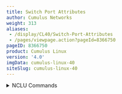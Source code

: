 ```yaml
---
title: Switch Port Attributes
author: Cumulus Networks
weight: 313
aliases:
 - /display/CL40/Switch-Port-Attributes
 - /pages/viewpage.action?pageId=8366750
pageID: 8366750
product: Cumulus Linux
version: '4.0'
imgData: cumulus-linux-40
siteSlug: cumulus-linux-40
---
```

<details>

Cumulus Linux exposes network interfaces for several types of physical
and logical devices:

  - `lo` is the network loopback device

  - `ethN` are switch management ports (for out of band management only)

  - `swpN` are switch front panel ports

  - (optional) `brN` are bridges (IEEE 802.1Q VLANs)

  - (optional) `bondN` are bonds (IEEE 802.3ad link aggregation trunks,
    or port channels)

Each physical network interface (port) has a number of configurable
settings:

  - [Auto-negotiation](http://en.wikipedia.org/wiki/Autonegotiation)

  - [Duplex
    Mode](http://en.wikipedia.org/wiki/Duplex_%28telecommunications%29)

  - Link speed

  - [MTU](https://en.wikipedia.org/wiki/Maximum_transmission_unit),
    (maximum transmission unit)

  - [FEC](https://en.wikipedia.org/wiki/Forward_error_correction)
    (forward error correction)

Most of these settings are configured automatically for you, depending
upon your switch ASIC; however, you must always set MTU manually.

For **Mellanox switches**, MTU is the only port attribute you can
directly configure. The Mellanox firmware configures FEC, link speed,
duplex mode and auto-negotiation automatically, following a predefined
list of parameter settings until the link comes up. However, you can
disable FEC if necessary, which forces the firmware to not try any FEC
options.

For **Broadcom-based switches,** Cumulus Networks recommends that you
enable auto-negotiation on each port. When enabled, Cumulus Linux
automatically configures the best link parameter settings based on the
module type (speed, duplex, auto-negotiation, and FEC, where supported).

This topic describes the auto-negotiation, link speed, duplex mode, MTU,
and FEC settings and provides a
[table](#src-8366750_SwitchPortAttributes-settings) showing the default
configuration for various port and cable types. Breakout port
configuration, logical switch port limitations, and troubleshooting is
also provided.

## <span id="src-8366750_SwitchPortAttributes-autoneg_enable" class="confluence-anchor-link"></span><span>Auto-negotiation</span>

By default on a Broadcom-based switch, auto-negotiation is disabled —
except on 10G and 1000BASE-T fixed copper switch ports, where it is
required for links to work. For RJ-45 SFP adapters, you need to manually
configure the desired link speed and auto-negotiation as described in
the [default settings table](#src-8366750_SwitchPortAttributes-sett)
below.

If you disable auto-negotiation later or never enable it, then you have
to configure any settings that deviate from the port default — such as
duplex mode, FEC, and link speed settings.

{{%notice warning%}}

Some module types support auto-negotiation while others do not. To
enable a simpler configuration, Cumulus Linux allows you to configure
auto-negotiation on all port types on Broadcom switches; the port
configuration software then configures the underlying hardware according
to its capabilities.

If you do decide to disable auto-negotiation, be aware of the following:

  - You must manually set any non-default link speed, duplex, pause, and
    FEC.

  - Disabling auto-negotiation on a 1G optical cable prevents detection
    of single fiber breaks.

  - You cannot disable auto-negotiation on 1GT or 10GT fixed copper
    switch ports.

For 1000BASE-T RJ-45 SFP adapters, auto-negotiation is automatically
done on the SFP PHY, so enabling auto-negotiation on the port settings
is not required. You must manually configure these ports using the
[settings below](#src-8366750_SwitchPortAttributes-settings).

{{%/notice%}}

Depending upon the connector used for a port, enabling auto-negotiation
also enables forward error correction (FEC), if the cable requires it
(see the [table below](#src-8366750_SwitchPortAttributes-settings)). The
correct FEC mode is set based on the speed of the cable when
auto-negotiation is enabled.

To configure auto-negotiation for a switch:

<summary>NCLU Commands </summary>

Run the `net add interface <interface> link autoneg` command. The
following example commands enable auto-negotiation for the swp1
interface:

    cumulus@switch:~$ net add interface swp1 link autoneg on
    cumulus@switch:~$ net pending
    cumulus@switch:~$ net commit

<summary>Linux Commands </summary>

1.  Edit the `/etc/network/interfaces` file. ** The following example
    disables auto-negotiation for the swp1 interface.
    
        cumulus@switch:~$ sudo nano /etc/network/interfaces
         
        auto swp1
        iface swp1
           link-autoneg off

2.  Run the `ifreload -a` command to load the updated configuration:
    
        cumulus@switch:~$ sudo ifreload -a

**Runtime Configuration (Advanced)**

You can use `ethtool` to configure auto-negotiation. The following
example command enables auto-negotiation for the swp1 interface:

    ethtool -s swp1 speed 10000 duplex full autoneg on|off

{{%notice warning%}}

A runtime configuration is non-persistent; the configuration you create
here does not persist after you reboot the switch.

{{%/notice%}}

{{%notice note%}}

Any time you enable auto-negotiation, Cumulus Linux restores the default
configuration settings specified in the [table
below](#src-8366750_SwitchPortAttributes-sett).

{{%/notice%}}

## <span>Port Speed and Duplex Mode</span>

Cumulus Linux supports both half- and
[full-duplex](http://en.wikipedia.org/wiki/Duplex_%28telecommunications%29)
configurations. Half-duplex is supported only with speeds of less than
1G.

Supported port speeds include 100M, 1G, 10G, 25G, 40G, 50G and 100G. In
Cumulus Linux, you set the speed on a Broadcom-based switch in Mbps,
where the setting for 1G is *1000*, 40G is *40000*, and 100G is
*100000*.

You can configure ports to one speed less than their maximum speed.

| Switch Port Type | Lowest Configurable Speed                                 |
| ---------------- | --------------------------------------------------------- |
| 1G               | 100 Mb                                                    |
| 10G              | 1 Gigabit (1000 Mb)                                       |
| 40G              | 10G\*                                                     |
| 100G             | 50G\* & 40G (with or without breakout port), 25G\*, 10G\* |

\*Requires the port to be converted into a breakout port. See [Configure
Breakout Ports](#src-8366750_SwitchPortAttributes-breakout), below.

{{%notice note%}}

**Platform Limitations**

  - On Lenovo NE2572O switches, swp1 through swp8 only support 25G
    speed.

  - For 10G and 1G SFPs inserted in a 25G port on a Broadcom platform,
    you must edit the `/etc/cumulus/ports.conf` file and configure the
    four ports in the same core to be 10G. See [Caveats and
    Errata](#src-8366750_SwitchPortAttributes-caveats).

{{%/notice%}}

To configure the port speed and duplex mode:

<summary>NCLU Commands </summary>

Run the `net add interface <interface> link speed` command. The
following commands configure the port speed for the swp1 interface. The
duplex mode setting defaults to *full*. You only need to specify `link
duplex` if you want to set half-duplex mode.

    cumulus@switch:~$ net add interface swp1 link speed 10000
    cumulus@switch:~$ net pending
    cumulus@switch:~$ net commit

The above commands create the following `/etc/network/interfaces` file
code snippet:

    auto swp1
    iface swp1
       link-speed 10000

The following commands configure the port speed and set half-duplex mode
for the swp31 interface.

    cumulus@switch:~$ net add interface swp31 link speed 100 
    cumulus@switch:~$ net add interface swp31 link duplex half
    cumulus@switch:~$ net pending
    cumulus@switch:~$ net commit

The above commands create the following `/etc/network/interfaces` file
code snippet:

    auto swp31
    iface swp31
       link-speed 100
       link-duplex half

<summary>Linux Commands </summary>

Edit the `/etc/network/interfaces` file to create a persistent
configuration for the port speeds:

1.  Add the appropriate lines for each switch port stanza. The following
    example shows that the port speed for the swp1 interface is set to
    10G and the duplex mode is set to *full*.
    
    {{%notice note%}}
    
    If you specify the port speed in the `/etc/network/interfaces` file,
    you must also specify the duplex mode setting; otherwise, the
    interface defaults to half duplex.
    
    {{%/notice%}}
    
        cumulus@switch:~$ sudo nano /etc/network/interfaces
         
        auto swp1
        iface swp1
           address 10.1.1.1/24
           link-speed 10000
           link-duplex full

2.  Run the `ifreload -a` command to load the updated configuration:
    
        cumulus@switch:~$ sudo ifreload -a

**Runtime Configuration (Advanced)**

You can use `ethtool` to configure the port speed and duplex mode for
your switch ports. You must specify both the port speed and the duplex
mode in the `ethtool` command; auto-negotiation is optional.

The following example command sets the port speed to 10G and duplex mode
to full on the swp1 interface:

    ethtool -s swp1 speed 10000 duplex full

{{%notice warning%}}

A runtime configuration is non-persistent, which means the configuration
you create here does not persist after you reboot the switch.

{{%/notice%}}

## <span id="src-8366750_SwitchPortAttributes-mtu" class="confluence-anchor-link"></span><span>MTU</span>

Interface MTU applies to traffic traversing the management port, front
panel/switch ports, bridge, VLAN subinterfaces, and bonds (both physical
and logical interfaces). MTU is the only interface setting that you must
set manually.

The default MTU setting in Cumulus Linux is 1500. To change the setting,
run the following commands:

<summary>NCLU Commands </summary>

Run the ` net add interface <interface> mtu  `command. The following
example command sets MTU to 9000 for the swp1 interface.

    cumulus@switch:~$ net add interface swp1 mtu 9000
    cumulus@switch:~$ net pending
    cumulus@switch:~$ net commit

These commands create the following code snippet:

    auto swp1
    iface swp1
       mtu 9000

<summary>Linux Commands </summary>

1.  Edit the `/etc/network/interfaces` file. The following example sets
    MTU to 9000 for the swp1 interface.
    
        cumulus@switch:~$ sudo nano /etc/network/interfaces
         
        auto swp1
        iface swp1
           mtu 9000

2.  Run the `ifreload -a` command to load the updated configuration:
    
        cumulus@switch:~$ sudo ifreload -a

**Runtime Configuration (Advanced)**

Run the `ip link set` command. The following example command sets the
swp1 interface to Jumbo Frame MTU=9000.

    cumulus@switch:~$ sudo ip link set dev swp1 mtu 9000

{{%notice warning%}}

A runtime configuration is non-persistent, which means the configuration
you create here does not persist after you reboot the switch.

{{%/notice%}}

{{%notice note%}}

Some switches might not support the same maximum MTU setting in hardware
for both the management interface (eth0) and the data plane ports.

{{%/notice%}}

### <span>Set a Policy for Global System MTU</span>

For a global policy to set MTU, create a policy document (called
`mtu.json`). For example:

    cumulus@switch:~$ sudo cat /etc/network/ifupdown2/policy.d/mtu.json
    {
     "address": {"defaults": { "mtu": "9216" }
                }
    }

{{%notice note%}}

If your platform does not support a high MTU on eth0, you can set a
lower MTU with the following command:

    cumulus@switch:~$ net add interface eth0 mtu 1500
    cumulus@switch:~$ net commit

{{%/notice%}}

{{%notice warning%}}

The policies and attributes in any file in
`/etc/network/ifupdown2/policy.d/` override the default policies and
attributes in `/var/lib/ifupdown2/policy.d/`.

{{%/notice%}}

### <span>MTU for a Bridge</span>

The MTU setting is the lowest MTU of any interface that is a member of
the bridge (every interface specified in `bridge-ports` in the bridge
configuration of the `/etc/network/interfaces` file). There is **no**
need to specify an MTU on the bridge. Consider this bridge
configuration:

    auto bridge
    iface bridge
        bridge-ports bond1 bond2 bond3 bond4 peer5
        bridge-vids 100-110
        bridge-vlan-aware yes

For *bridge* to have an MTU of 9000, set the MTU for each of the member
interfaces (bond1 to bond 4, and peer5), to 9000 at minimum.

{{%notice tip%}}

**Use MTU 9216 for a bridge**

Two common MTUs for jumbo frames are 9216 and 9000 bytes. The
corresponding MTUs for the VNIs would be 9166 and 8950.

{{%/notice%}}

When configuring MTU for a bond, configure the MTU value directly under
the bond interface; the configured value is inherited by member
links/slave interfaces. If you need a different MTU on the bond, set it
on the bond interface, as this ensures the slave interfaces pick it up.
There is no need to specify MTU on the slave interfaces.

VLAN interfaces inherit their MTU settings from their physical devices
or their lower interface; for example, swp1.100 inherits its MTU setting
from swp1. Therefore, specifying an MTU on swp1 ensures that swp1.100
inherits the MTU setting for swp1.

<span id="src-8366750_SwitchPortAttributes-mtu_vxlan"></span>If you are
working with
[VXLANs](/version/cumulus-linux-40/Network-Virtualization/), the MTU for
a virtual network interface (VNI) must be 50 bytes smaller than the MTU
of the physical interfaces on the switch, as those 50 bytes are required
for various headers and other data. Also, consider setting the MTU much
higher than the default 1500.

{{%notice note%}}

The MTU for an SVI interface, such as vlan100, is derived from the
bridge. When you use NCLU to change the MTU for an SVI and the MTU
setting is higher than it is for the other bridge member interfaces, the
MTU for all bridge member interfaces changes to the new setting. If you
need to use a mixed MTU configuration for SVIs, (if some SVIs have a
higher MTU and some lower), set the MTU for all member interfaces to the
maximum value, then set the MTU on the specific SVIs that need to run at
a lower MTU.

{{%/notice%}}

To show the MTU setting for an interface:

<summary>NCLU Commands </summary>

Run the ` net show interface <interface>  `command:

    cumulus@switch:~$ net show interface swp1
        Name    MAC                Speed      MTU  Mode
    --  ------  -----------------  -------  -----  ---------
    UP  swp1    44:38:39:00:00:04  1G        1500  Access/L2

<summary>Linux Commands </summary>

Run the ` ip link show <interface>  `command:

    cumulus@switch:~$ ip link show dev swp1
    3: swp1: <BROADCAST,MULTICAST,UP,LOWER_UP> mtu 1500 qdisc pfifo_fast state UP mode DEFAULT qlen 500
        link/ether 44:38:39:00:03:c1 brd ff:ff:ff:ff:ff:ff

### <span>Bring Down an Interface for a Bridge Member</span>

When you bring down an interface for a bridge member, the MTU for the
interface and the MTU for the bridge are both set to the default value
of 1500. To work around this, run `ifdown` on the interface, then run
the `sudo ip link set dev <interface> mtu` command.

For example:

    sudo ifdown swp3
    sudo ip link set dev swp3 mtu 9192

As an alternative, add a `post-down` command in the
`/etc/network/interfaces` file to reset the MTU of the interface. For
example:

    auto swp3
    iface swp3
        bridge-vids 106 109 119 141 150-151
        mtu 9192
        post-down /sbin/ip link set dev swp3 mtu 9192

## <span>FEC</span>

[Forward Error Correction
(FEC)](https://en.wikipedia.org/wiki/Forward_error_correction) is an
encoding and decoding layer that enables the switch to detect and
correct bit errors introduced over the cable between two interfaces.
Because 25G transmission speeds can introduce a higher than acceptable
bit error rate (BER) on a link, FEC is required or recommended for 25G,
4x25G, and 100G link speeds.

In order for the link to come up, the two interfaces on each end must
use the same FEC setting.

{{%notice note%}}

There is a very small latency overhead required for FEC. For most
applications, this small amount of latency is preferable to error packet
retransmission latency.

{{%/notice%}}

There are two FEC types:

  - Reed Solomon (**RS**), IEEE 802.3 Clause 108 (CL108) on individual
    25G channels and Clause 91 on 100G (4channels). This is the highest
    FEC algorithm, providing the best bit-error correction.

  - Base-R (**BaseR**), Fire Code (FC), IEEE 802.3 Clause 74 (CL74).
    Base-R provides less protection from bit errors than RS FEC but adds
    less latency.

Cumulus Linux includes additional FEC options:

  - *Auto* FEC instructs the hardware to select the best FEC. For copper
    DAC, FEC can be negotiated with the remote end. However, optical
    modules do not have auto-negotiation capability; if the device
    chooses a preferred mode, it might not match the remote end. This is
    the current default on a Mellanox switch.

  - *No* FEC (no error correction is done). This is the current default
    on a Broadcom switch.

{{%notice note%}}

**Important**

  - The Trident II switch does not support FEC.

  - The Tomahawk switch does not support RS FEC or auto-negotiation of
    FEC on 25G lanes that are broken out (Tomahawk pre-dates 802.3by).
    If you are using a 4x25G breakout DAC or AOC on a Tomahawk switch,
    you can configure either Base-R FEC or no FEC, and choose cables
    appropriate for that limitation (CA-25G-S, CA-25G-N or fiber).  
    Tomahawk+, Tomahawk2, Trident3 and Maverick switches do not have
    this limitation.

{{%/notice%}}

For **25G DAC, 4x25G Breakouts DAC and 100G DAC cables**, the IEEE
802.3by specification creates 3 classes:

  - CA-25G-L (long cables - achievable cable length of at least 5m) dB
    loss less or equal to 22.48. Requires RS FEC and expects BER of 10-5
    or better with RS FEC enabled.

  - CA-25G-S (short cables - achievable cable length of at least 3m) dB
    loss less or equal to 16.48. Requires Base-R FEC and expects BER of
    10-8 or better with Base-R FEC enabled.

  - CA-25G-N (no FEC - achievable cable length of at least 3m) dB loss
    less or equal to 12.98. Does not require FEC. Expects BER 10-12 or
    better with no FEC.

The IEEE classification is based on various dB loss measurements and
minimum achievable cable length. You can build longer and shorter cables
if they comply to the dB loss and BER requirements.

If a cable is manufactured to CA-25G-S classification and FEC is not
enabled, the BER might be unacceptable in a production network. It is
important to set the FEC according to the cable class (or better) to
have acceptable bit error rates. See [Determining Cable
Class](#src-8366750_SwitchPortAttributes-cable_class) below.

You can check bit errors using `cl-netstat` (`RX_ERR` column) or
`ethtool -S` (`HwIfInErrors` counter) after a large amount of traffic
has passed through the link. A non-zero value indicates bit errors.
Expect error packets to be zero or extremely low compared to good
packets. If a cable has an unacceptable rate of errors with FEC enabled,
replace the cable.

For **25G, 4x25G Breakout, and 100G Fiber modules and AOCs**, there is
no classification of 25G cable types for dB loss, BER or length. FEC is
recommended but might not be required if the BER is low enough.

### <span id="src-8366750_SwitchPortAttributes-cable_class" class="confluence-anchor-link"></span><span>Determine Cable Class of 100G and 25G DACs</span>

You can determine the cable class for 100G and 25G DACs from the
Extended Specification Compliance Code field (SFP28: 0Ah, byte 35,
QSFP28: Page 0, byte 192) in the cable EEPROM programming.

For 100G DACs, most manufacturers use the 0x0Bh *100GBASE-CR4 or
25GBASE-CR CA-L* value (the 100G DAC specification predates the IEEE
802.3by 25G DAC specification). RS FEC is the expected setting for 100G
DAC but might not be required with shorter or better cables.

{{%notice note%}}

A manufacturer's EEPROM setting might not match the dB loss on a cable
or the actual bit error rates that a particular cable introduces. Use
the designation as a guide, but set FEC according to the bit error rate
tolerance in the design criteria for the network. For most applications,
the highest mutual FEC ability of both end devices is the best choice.

{{%/notice%}}

You can determine for which grade the manufacturer has designated the
cable as follows.

For the **SFP28 DAC**, run the following command:

    cumulus@switch:~$ sudo ethtool -m swp35 hex on | grep 0020 | awk '{ print $6}'
    0c

The values at location 0x0024 are:

  - 0x0b : CA-L (long cable - RS FEC required)

  - 0x0c : CA-S (short cable - BaseR or better FEC required)

  - 0x0d : CA-N (no FEC required)

For the **QSFP28 DAC**, run the following command:

    cumulus@switch:~$ sudo ethtool -m swp51s0 hex on | grep 00c0 | awk '{print $2}'
    0b

The values at 0x00c0 are:

  - 0x0b : CA-L (long cable - RS FEC required) or 100G CR4

  - 0x0c : CA-S (short cable - BaseR or better FEC required)

  - 0x0d : CA-N (no FEC required)

In each example below, the *Compliance* field is derived using the
method described above and is not visible in the `ethool -m` output.

{{%notice info%}}

**Cable Class Example 1**: 3meter cable that does not require FEC
(CA-N)  
Cost: More expensive  
Cable size: 26AWG (Note that AWG does not necessarily correspond to
overall dB loss or BER performance)  
Compliance Code: 25GBASE-CR CA-N

{{%/notice%}}

{{%notice info%}}

****Cable Class** Example 2**: 3meter cable that requires Base-R FEC
(CA-S)  
Cost: Less expensive  
Cable size: 26AWG  
Compliance Code: 25GBASE-CR CA-S

{{%/notice%}}

When in doubt, consult the manufacturer directly to determine the cable
classification.

### <span>How Does Cumulus Linux use FEC?</span>

This depends upon the make of the switch you are using.

A Mellanox switch enables FEC automatically when it powers up; that is,
the setting is `fec auto`. The port firmware tests and determines the
correct FEC mode to bring the link up with the neighbor. It is possible
to get a link up to a Mellanox switch without enabling FEC on the remote
device as the switch eventually finds a working combination to the
neighbor without FEC.

On a Broadcom switch, Cumulus Linux does not enable FEC by default; that
is, the setting is `fec off`. Cumulus Networks recommends you configure
FEC explicitly to match the configured FEC on the link neighbor. On 100G
DACs, you can configure `link-autoneg` so that the port attempts to
negotiate FEC settings with the remote peer.

The following sections describe how to show the current FEC mode, and to
enable and disable FEC.

### <span>Show the Current FEC Mode</span>

Cumulus Linux returns different output for the `ethtool --show-fec`
command, depending upon whether you are using a Broadcom or Mellanox
switch.

On a Broadcom switch, the `--show-fec` output tells you exactly what you
configured, even if the link is down due to a FEC mismatch with the
neighbor.

On a Mellanox switch, the `--show-fec` output tells you the current
active state of FEC **only if the link is up**; that is, if the FEC
modes matches that of the neighbor. If the link is not up, the value
displays *None*, which is not valid.

To show the FEC mode currently enabled on a given switch port, run the
`ethtool --show-fec <interface>` command.

    cumulus@switch:~$ sudo ethtool --show-fec swp23
    FEC parameters for swp23:
    Configured FEC encodings: Auto
    Active FEC encoding: Off

### <span id="src-8366750_SwitchPortAttributes-FEC-config" class="confluence-anchor-link"></span><span>Enable or Disable FEC</span>

To enable **Reed Solomon (RS) FEC** on a link:

<summary>NCLU Commands </summary>

Run the `net add interface <interface> link fec rs` command. For
example:

    cumulus@switch:~$ sudo net add interface swp23 link fec rs
    cumulus@switch:~$ sudo net pending
    cumulus@switch:~$ sudo net commit

<summary>Linux Commands </summary>

1.  Edit the `/etc/network/interfaces` file. The following example
    enables RS FEC for the swp1 interface (`link-fec rs`):
    
        cumulus@switch:~$ sudo nano /etc/network/interfaces
         
        auto swp1
        iface swp1
           link-autoneg off
           link-speed 100000
           link-fec rs

2.  Run the `ifreload -a` command to load the updated configuration:
    
        cumulus@switch:~$ sudo ifreload -a

**Runtime Configuration (Advanced)**

Run the `ethtool --set-fec <interface> encoding RS` command. For
example:

    cumulus@switch:~$ sudo ethtool --set-fec swp1 encoding RS

{{%notice warning%}}

A runtime configuration is non-persistent, which means the configuration
you create here does not persist after you reboot the switch.

{{%/notice%}}

To enable **Base-R/FireCode FEC** on a link:

<summary>NCLU Commands </summary>

Run the `net add interface <interface> link fec baser` command. For
example:

    cumulus@switch:~$ sudo net add interface swp23 link fec baser
    cumulus@switch:~$ sudo net pending
    cumulus@switch:~$ sudo net commit

<summary>Linux Commands </summary>

1.  Edit the `/etc/network/interfaces` file. The following example
    enables Base-R FEC for the swp1 interface (`link-fec baser`):
    
        cumulus@switch:~$ sudo nano /etc/network/interfaces
         
        auto swp1
        iface swp1
           link-autoneg off
           link-speed 100000
           link-fec baser

2.  Run the `ifreload -a` command to load the updated configuration:
    
        cumulus@switch:~$ sudo ifreload -a

**Runtime Configuration (Advanced)**

Run the `ethtool --set-fec <interface> encoding BaseR` command. For
example:

    cumulus@switch:~$ sudo ethtool --set-fec swp1 encoding BaseR

{{%notice warning%}}

A runtime configuration is non-persistent, which means the configuration
you create here does not persist after you reboot the switch.

{{%/notice%}}

<span style="color: #36424a;"> To enable </span>
<span style="color: #36424a;"> FEC with Auto-negotiation </span>
<span style="color: #36424a;"> : </span>

{{%notice note%}}

FEC with auto-negotiation is supported on DACs only.

{{%/notice%}}

<summary>NCLU Commands </summary>

Run the `net add interface <interface> link autoneg` `on` command. The
following example command enables FEC with auto-negotiation on the swp12
interface:

    cumulus@switch:~$ sudo net add interface swp12 link autoneg on
    cumulus@switch:~$ sudo net pending
    cumulus@switch:~$ sudo net commit

<summary>Linux Commands </summary>

1.  Edit the `/etc/network/interfaces` file and set auto-negotiation to
    *on.* For example:
    
        cumulus@switch:~$ sudo nano /etc/network/interfaces
         
        auto swp1
        iface swp1
           link-autoneg on

2.  Run the `ifreload -a` command to load the updated configuration:
    
        cumulus@switch:~$ sudo ifreload -a

**Runtime Configuration (Advanced)**

You can use `ethtool` to enable FEC with auto-negotiation. For example:

    ethtool -s swp1 speed 10000 duplex full autoneg on

{{%notice warning%}}

A runtime configuration is non-persistent, which means the configuration
you create here does not persist after you reboot the switch.

{{%/notice%}}

To show the FEC and auto-negotiation settings for an interface, run the
following command:

    cumulus@switch:~$ sudo ethtool swp12 | egrep 'FEC|auto'
    Supports auto-negotiation: Yes
    Supported FEC modes: RS
    Advertised auto-negotiation: Yes
    Advertised FEC modes: RS
    Link partner advertised auto-negotiation: Yes
    Link partner advertised FEC modes: Not reported

To disable FEC on a link:

<summary>NCLU Commands </summary>

Run the `net add interface <interface> link fec off` command. For
example:

    cumulus@switch:~$ sudo net add interface swp23 link fec off
    cumulus@switch:~$ sudo net pending
    cumulus@switch:~$ sudo net commit

<summary>Linux Commands </summary>

1.  Edit the `/etc/network/interfaces` file. The following example
    disables Base-R FEC for the swp1 interface (`link-fec baser`):
    
        cumulus@switch:~$ sudo nano /etc/network/interfaces
         
        auto swp23
        iface swp23
           link-fec off

2.  Run the `ifreload -a` command to load the updated configuration:
    
        cumulus@switch:~$ sudo ifreload -a

**Runtime Configuration (Advanced)**

Run the `ethtool --set-fec <interface> encoding off` command. For
example:

    cumulus@switch:~$ sudo ethtool --set-fec swp23 encoding off 

{{%notice warning%}}

A runtime configuration is non-persistent, which means the configuration
you create here does not persist after you reboot the switch.

{{%/notice%}}

## <span id="src-8366750_SwitchPortAttributes-settings" class="confluence-anchor-link"></span><span>Interface Configuration Recommendations for Broadcom Platforms</span>

The recommended configuration for each type of interface is described in
the following table. These are the link settings that are applied to the
port hardware when auto-negotiation is enabled on a Broadcom-based
switch. If further troubleshooting is required to bring a link up, use
the table below as a guide to set the link parameters.

Except as noted below, the settings for both sides of the link are
expected to be the same.

{{%notice note%}}

Mellanox switches automatically configure these settings following a
predefined list of parameter settings until the link comes up.

{{%/notice%}}

{{%notice note%}}

If the other side of the link is running a version of Cumulus Linux
earlier than 3.2, depending on the interface type, auto-negotiation
might not work on that switch. Cumulus Networks recommends you use the
recommended settings shown below.

{{%/notice%}}

<table>
<colgroup>
<col style="width: 20%" />
<col style="width: 20%" />
<col style="width: 20%" />
<col style="width: 20%" />
<col style="width: 20%" />
</colgroup>
<thead>
<tr class="header">
<th><p>Speed</p></th>
<th><p>Auto-negotiation</p></th>
<th><p>FEC Setting</p></th>
<th><p>Manual Configuration Examples</p></th>
<th><p>Notes</p></th>
</tr>
</thead>
<tbody>
<tr class="odd">
<td><p>100BASE-T<br />
(RJ-45 SFP adapter)</p></td>
<td><p>Off</p></td>
<td><p>N/A (does not apply at this speed)</p></td>
<td><pre><code>$ net add interface swp1 link speed 100
$ net add interface swp1 link autoneg off</code></pre>
<pre><code>auto swp1
iface swp1
  link-autoneg off
  link-speed 100</code></pre></td>
<td><ul>
<li><p>The module has two sets of electronics: the port side, which communicates with the switch ASIC and the RJ-45 adapter side.</p></li>
<li><p>Auto-negotiation is always used on the RJ-45 adapter side of the link by the PHY built into the module. This is independent of the switch setting. Set auto-negotiation to off.</p></li>
<li><p>Auto-negotiation must be enabled on the server side in this scenario.</p></li>
</ul></td>
</tr>
<tr class="even">
<td><p>100BASE-T on a 1G fixed copper port</p></td>
<td><p>On</p></td>
<td><p>N/A</p></td>
<td><pre><code>$ net add interface swp1 link speed 100
$ net add interface swp1 link autoneg on</code></pre>
<pre><code>auto swp1
iface swp1
  link-autoneg on
  link-speed 100</code></pre></td>
<td><ul>
<li><p>10M or 100M speeds are possible with auto-negotiation off on both sides. Testing on an Edgecore AS4610-54P showed the ASIC reporting auto-negotiation as on.</p></li>
<li><p><a href="/version/cumulus-linux-40/System-Configuration/Power-over-Ethernet---PoE">Power over Ethernet</a> might require auto-negotiation to be on.</p></li>
</ul></td>
</tr>
<tr class="odd">
<td><p>1000BASE-T<br />
(RJ-45 SFP adapter)</p></td>
<td><p>Off</p></td>
<td><p>N/A</p></td>
<td><pre><code>$ net add interface swp1 link speed 1000
$ net add interface swp1 link autoneg off</code></pre>
<pre><code>auto swp1
iface swp1
  link-autoneg off
  link-speed 1000</code></pre></td>
<td><ul>
<li><p>The module has two sets of electronics: the port side, which communicates with the switch ASIC and the RJ-45 side.</p></li>
<li><p>Auto-negotiation is always used on the RJ-45 side of the link by the PHY built into the module. This is independent of the switch setting. Set auto-negotiation to off.</p></li>
<li><p>Auto-negotiation must be enabled on the server side.</p></li>
</ul></td>
</tr>
<tr class="even">
<td><p>1000BASE-T on a 1G fixed copper port</p></td>
<td><p>On</p></td>
<td><p>N/A</p></td>
<td><pre><code>$ net add interface swp1 link speed 1000
$ net add interface swp1 link autoneg on</code></pre>
<pre><code>auto swp1
iface swp1
  link-autoneg on
  link-speed 1000</code></pre></td>
<td><p> </p></td>
</tr>
<tr class="odd">
<td><p>1000BASE-T on a 10G fixed copper port</p></td>
<td><p>On</p></td>
<td><p>N/A</p></td>
<td><pre><code>$ net add interface swp1 link speed 1000
$ net add interface swp1 link autoneg on</code></pre>
<pre><code>auto swp1
iface swp1
  link-autoneg on
  link-speed 1000</code></pre></td>
<td><p> </p></td>
</tr>
<tr class="even">
<td><p>1000BASE-SX<br />
1000BASE-LX<br />
(1G Fiber)</p></td>
<td><p>Recommended On</p></td>
<td><p>N/A</p></td>
<td><pre><code>$ net add interface swp1 link speed 1000
$ net add interface swp1 link autoneg on</code></pre>
<pre><code>auto swp1
iface swp1
  link-autoneg on
  link-speed 1000</code></pre></td>
<td><ul>
<li><p>Without auto-negotiation, the link stays up when there is a single fiber break.</p></li>
</ul>
<p>See the limitation discussed in <a href="#src-8366750_SwitchPortAttributes-10Gand1GSFPsInsertedina25GPort">10G and 1G SFPs Inserted in a 25G Port</a>, below.</p></td>
</tr>
<tr class="odd">
<td><p>10GBASE-T<br />
(RJ-45 SFP Module)</p></td>
<td><p>Off</p></td>
<td><p>N/A</p></td>
<td><pre><code>$ net add interface swp1 link speed 10000
$ net add interface swp1 link autoneg off</code></pre>
<pre><code>auto swp1
iface swp1
  link-autoneg off
  link-speed 10000</code></pre></td>
<td><ul>
<li><p>The module has two sets of electronics — the port side, which communicates to the switch ASIC and the RJ-45 side.</p></li>
<li><p>Auto-negotiation is always used on the RJ-45 side of the link by the PHY built into the module. This is independent of the switch setting. Set link-autoneg to off.</p></li>
<li><p>Auto-negotiation needs to be enabled on the server side.</p></li>
</ul></td>
</tr>
<tr class="even">
<td><p>10GBASE-T fixed copper port</p></td>
<td><p>On</p></td>
<td><p>N/A</p></td>
<td><pre><code>$ net add interface swp1 link speed 10000
$ net add interface swp1 link autoneg on</code></pre>
<pre><code>auto swp1
iface swp1
  link-autoneg on
  link-speed 10000</code></pre></td>
<td><p> </p></td>
</tr>
<tr class="odd">
<td><p>10GBASE-CR<br />
10GBASE-LR<br />
10GBASE-SR<br />
10G AOC</p></td>
<td><p>Off</p></td>
<td><p>N/A</p></td>
<td><pre><code>$ net add interface swp1 link speed 10000
$ net add interface swp1 link autoneg off</code></pre>
<pre><code>auto swp1
iface swp1
  link-autoneg off
  link-speed 10000</code></pre></td>
<td><p> </p></td>
</tr>
<tr class="even">
<td><p>40GBASE-CR4</p></td>
<td><p>Recommended On</p></td>
<td><p>Disable it</p></td>
<td><pre><code>$ net add interface swp1 link speed 40000
$ net add interface swp1 link autoneg on</code></pre>
<pre><code>auto swp1
iface swp1
  link-autoneg on
  link-speed 40000</code></pre></td>
<td><ul>
<li><p>40G standards mandate auto-negotiation be enabled for DAC connections.</p></li>
</ul></td>
</tr>
<tr class="odd">
<td><p>40GBASE-SR4<br />
40GBASE-LR4<br />
40G AOC</p></td>
<td><p>Off</p></td>
<td><p>Disable it</p></td>
<td><pre><code>$ net add interface swp1 link speed 40000
$ net add interface swp1 link autoneg off</code></pre>
<pre><code>auto swp1
iface swp1
  link-autoneg off
  link-speed 40000</code></pre></td>
<td><p> </p></td>
</tr>
<tr class="even">
<td><p>100GBASE-CR4</p></td>
<td><p>On</p></td>
<td><p>auto-negotiated</p></td>
<td><pre><code>$ net add interface swp1 link speed 100000
$ net add interface swp1 link autoneg on</code></pre>
<pre><code>auto swp1
iface swp1
  link-autoneg on
  link-speed 100000</code></pre></td>
<td><p> </p></td>
</tr>
<tr class="odd">
<td><p>100GBASE-SR4<br />
100G AOC</p></td>
<td><p>Off</p></td>
<td><p>RS</p></td>
<td><pre><code>$ net add interface swp1 link speed 100000
$ net add interface swp1 link autoneg off
$ net add interface swp1 link fec rs</code></pre>
<pre><code>auto swp1
iface swp1
  link-autoneg off
  link-speed 100000
  link-fec rs</code></pre></td>
<td><p> </p></td>
</tr>
<tr class="even">
<td><p>100GBASE-LR4</p></td>
<td><p>Off</p></td>
<td><p>None stated</p></td>
<td><pre><code>$ net add interface swp1 link speed 100000
$ net add interface swp1 link autoneg off
$ net add interface swp1 link fec off</code></pre>
<pre><code>auto swp1
iface swp1
  link-autoneg off
  link-speed 100000
  link-fec off</code></pre></td>
<td><p> </p></td>
</tr>
<tr class="odd">
<td><p>25GBASE-CR</p></td>
<td><p>On</p></td>
<td><p>auto-negotiated*</p></td>
<td><pre><code>$ net add interface swp1 link speed 25000
$ net add interface swp1 link autoneg on</code></pre>
<pre><code>auto swp1
iface swp1
  link-autoneg on
  link-speed 25000</code></pre></td>
<td><p> </p></td>
</tr>
<tr class="even">
<td><p>25GBASE-SR</p></td>
<td><p>Off</p></td>
<td><p>RS*</p></td>
<td><pre><code>$ net add interface swp1 link speed 25000
$ net add interface swp1 link autoneg off
$ net add interface swp1 link fec baser</code></pre>
<pre><code>auto swp1
iface swp1
  link-autoneg off
  link-speed 25000
  link-fec baser</code></pre></td>
<td><ul>
<li><p>Tomahawk does not support RS on a single channel, only BASE-R/FC/FireCode/Type74, which violates the 802.3by specification for 25G.</p></li>
</ul></td>
</tr>
<tr class="odd">
<td><p>25GBASE-LR</p></td>
<td><p>Off</p></td>
<td><p>None stated</p></td>
<td><pre><code>$ net add interface swp1 link speed 25000
$ net add interface swp1 link autoneg off
$ net add interface swp1 link fec off</code></pre>
<pre><code>auto swp1
iface swp1
  link-autoneg off
  link-speed 25000
  link-fec off</code></pre></td>
<td><p> </p></td>
</tr>
</tbody>
</table>

## <span>Default Policies for Interface Settings</span>

Instead of configuring settings for each individual interface, you can
specify a policy for all interfaces on a switch or tailor custom
settings for each interface. Create a file in
`/etc/network/ifupdown2/policy.d/` and populate the settings
accordingly. The following example shows a file called `address.json.`

    cumulus@switch:~$ cat /etc/network/ifupdown2/policy.d/address.json
    { 
        "ethtool": {
            "defaults": {
                "link-duplex": "full"
            },
            "iface_defaults": {
                "swp1": {
                    "link-autoneg": "on", 
                    "link-speed": "1000"
                },
                "swp16": {
                    "link-autoneg": "off",
                    "link-speed": "10000"
                },
                "swp50": {
                    "link-autoneg": "off",
                    "link-speed": "100000",
                    "link-fec": "rs"
                }
            }
        },
        "address": {
            "defaults": { "mtu": "9000" }
            "iface_defaults": {
                "eth0": {"mtu": "1500"}
            }
        }
    }

{{%notice note%}}

Setting the default MTU also applies to the management interface. Be
sure to add the *iface\_defaults* to override the MTU for eth0, to
remain at 1500.

{{%/notice%}}

## <span id="src-8366750_SwitchPortAttributes-breakout" class="confluence-anchor-link"></span><span>Breakout Ports</span>

Cumulus Linux provides the ability to:

  - Break out 100G switch ports into the following with breakout cables:
    
      - 2x50G, 2x40G, 4x25G, 4x10G

  - Break out 40G switch ports into four separate 10G ports for use with
    breakout cables.

  - Combine (*aggregate* or *gang*) four 10G switch ports into one 40G
    port for use with a breakout cable ([not to be confused with a
    bond](/version/cumulus-linux-40/Layer-2/Bonding---Link-Aggregation)).

{{%notice note%}}

  - For switches with ports that support 100G speeds, you can break out
    any 100G port into a variety of options: four 10G ports, four 25G
    ports, two 40G ports or two 50G ports. You *cannot* have more than
    128 total logical ports on a Broadcom switch.

  - You can only use NCLU to configure a 4x25G breakout port. To
    configure other breakout ports, use Linux commands.

  - You cannot use NCLU to break out the uplink ports.

{{%/notice%}}

{{%notice note%}}

<span id="src-8366750_SwitchPortAttributes-MnxLimitation"></span>The
Mellanox SN2700, SN2700B, SN2410, and SN2410B switches all have a limit
of 64 logical ports in total. However, if you want to break out to 4x25G
or 4x10G, you must configure the logical ports as follows:

  - You can only break out odd-numbered ports into 4 logical ports.

  - You must disable the next even-numbered port. For example, if you
    break out port 11 into 4 logical ports, you must disable port 12.

These restrictions do *not* apply to a 2x50G breakout configuration.

{{%/notice%}}

To configure a breakout port:

<summary>NCLU Commands - 4x25G breakout ports only </summary>

Run the following commands to configure the port to break out and set
the link speed. The following example command breaks out swp3 into four
25G ports:

    cumulus@switch:~$ net add interface swp3 breakout 4x25G
    cumulus@switch:~$ net pending
    cumulus@switch:~$ net commit

{{%notice note%}}

On Mellanox switches, you need to disable the next port. The following
example command disables swp4.

    cumulus@switch:~$ net add interface swp4 breakout disabled
    cumulus@switch:~$ net pending
    cumulus@switch:~$ net commit

{{%/notice%}}

These commands break out the 100G interfaces to 4x25G interfaces in the
`/etc/cumulus/ports.conf` file, restart the `switchd` process to
reconfigure the ports and create four interfaces in the
`/etc/network/interfaces` file named as follows:

    cumulus@switch:~$ cat /etc/network/interfaces
     
    ...
     
    auto swp3s0
    iface swp3s0
     
     
    auto swp3s1
    iface swp3s1
     
     
    auto swp3s2
    iface swp3s2
     
     
    auto swp3s3
    iface swp3s3
     
    ...

The breakout port configuration is stored in the
`/etc/cumulus/ports.conf` file.

{{%notice note%}}

When you commit your change, `switchd` restarts to apply the changes.
The restart [interrupts network
services](Configuring-switchd.html#src-8366282_Configuringswitchd-restartswitchd).

{{%/notice%}}

<summary>Linux Commands </summary>

1.  Edit the `/etc/cumulus/ports.conf` file to configure the port
    breakout. See the examples below.

2.  Configure the breakout ports in the `/etc/network/interfaces` file.
    See the example below.

3.  [Restart
    `switchd`](Configuring-switchd.html#src-8366282_Configuringswitchd-restartswitchd).

The`  /etc/cumulus/ports.conf ` file varies across different hardware
platforms. Check the current list of supported platforms on [the
hardware compatibility list](http://www.cumulusnetworks.com/hcl).

The following example shows a snippet from the `/etc/cumulus/ports.conf`
file on a Dell S6000 switch (with a Trident II+ ASIC) where swp6 is
broken out into four 10G ports:

    cumulus@switch:~$ sudo cat /etc/cumulus/ports.conf 
    # ports.conf --
    #
    # This file controls port aggregation and subdivision.  For example, QSFP+
    # ports are typically configurable as either one 40G interface or four
    # 10G/1000/100 interfaces.  This file sets the number of interfaces per port
    # while /etc/network/interfaces and ethtool configure the link speed for each
    # interface.
    #
    # You must restart switchd for changes to take effect.
    #
    # The DELL S6000 has:
    #     32 QSFP ports numbered 1-32
    #     These ports are configurable as 40G, split into 4x10G ports or
    #     disabled.
    #
    #     The X pipeline covers QSFP ports 1 through 16 and the Y pipeline
    #     covers QSFP ports 17 through 32.
    #
    #     The Trident2 chip can only handle 52 logical ports per pipeline.
    #
    #     This means 13 is the maximum number of 40G ports you can ungang
    #     per pipeline, with the remaining three 40G ports set to
    #     "disabled". The 13 40G ports become 52 unganged 10G ports, which
    #     totals 52 logical ports for that pipeline.
    #
    # QSFP+ ports
    #
    # <port label 1-32> = [4x10G|40G|disabled]
    1=40G
    2=40G
    3=40G
    4=40G
    5=40G
    6=4x
    7=40G
    8=40G
    9=40G
    10=40G
    11=40G
    12=40G
    13=40G
    14=40G
    15=40G
    16=40G
    17=40G
    18=40G
    19=40G
    20=40G
    21=40G
    22=40G
    23=40G
    24=40G
    25=40G
    26=40G
    27=40G
    28=40G
    29=40G
    30=40G
    31=40G
    32=40G

The following example shows the swp26 breakout ports (swp26s0, swp26s1,
swp26s2, and swp26s3) in the `/etc/network/interfaces` file.

    cumulus@switch:~$ sudo cat /etc/network/interfaces
     
    ...
     
    auto swp26s0
    iface swp26s0
     
    auto swp26s1
    iface swp26s1
     
    auto swp26s2
    iface swp26s2
     
    auto swp26s3
    iface swp26s3
     
    ...

{{%notice tip%}}

Refer to [this article](https://community.mellanox.com/docs/DOC-2685)
article for an example of how to configure breakout cables for the
Mellanox Spectrum SN2700 switch.

{{%/notice%}}

### <span>Break out a 100G Port to Four 10G Ports</span>

If you want to support 10G speed modules or cables on 100G ports you
must set up the port in 10G mode first by configuring breakout ports on
the 100G ports using the following commands:

<summary>NCLU Commands </summary>

    cumulus@switch:~$ net add interface swp25 breakout 4x10G
    cumulus@switch:~$ net pending
    cumulus@switch:~$ net commit

<summary>Linux Commands </summary>

1.  Edit the `/etc/cumulus/ports.conf` file to configure the port
    breakout.
    
        cumulus@switch:~$ sudo nano /etc/cumulus/ports.conf 
         
        ...
         
        25s0=10G
        25s1=10G
        25s2=10G
        25s3=10G
         
        ...

2.  Configure the breakout ports in the `/etc/network/interfaces` file.
    
        cumulus@switch:~$ sudo nano /etc/network/interfaces
         
        ...
         
        auto swp25s0
        iface swp25s0
         
        auto swp25s1
        iface swp25s1
         
        auto swp25s2
        iface swp25s2
         
        auto swp25s3
        iface swp25s3
         
        ...

3.  [Restart
    `switchd`](Configuring-switchd.html#src-8366282_Configuringswitchd-restartswitchd).

### <span>Remove a Breakout Port</span>

To remove a breakout port:

<summary>NCLU Commands </summary>

1.  Run the `net del interface <interface>` command. For example:
    
        cumulus@switch:~$ net del interface swp3s0
        cumulus@switch:~$ net del interface swp3s1
        cumulus@switch:~$ net del interface swp3s2
        cumulus@switch:~$ net del interface swp3s3
        cumulus@switch:~$ net pending
        cumulus@switch:~$ net commit

2.  Manually edit the `/etc/cumulus/ports.conf` file to configure the
    interface for the original speed. For example:
    
        cumulus@switch:~$ sudo nano /etc/cumulus/ports.conf 
         
        ...
         
        2=100G
        3=100G
        4=100G
         
        ...

3.  [Restart
    `switchd`](Configuring-switchd.html#src-8366282_Configuringswitchd-restartswitchd).

<summary>Linux Commands </summary>

1.  Edit the `/etc/cumulus/ports.conf` file to configure the interface
    for the original speed.
    
        cumulus@switch:~$ sudo nano /etc/cumulus/ports.conf 
         
        ...
         
        2=100G
        3=100G
        4=100G
         
        ...

2.  [Restart
    `switchd`](Configuring-switchd.html#src-8366282_Configuringswitchd-restartswitchd).

### <span>Combine Four 10G Ports into One 40G Port</span>

You can *gang* (combine) four 10G ports into one 40G port for use with a
breakout cable, provided you follow these requirements:

  - You must gang four 10G ports in sequential order. For example, you
    cannot gang swp1, swp10, swp20 and swp40 together.

  - The ports must be in increments of four, with the starting port
    being swp1 (or swp5, swp9, or so forth); so you cannot gang swp2,
    swp3, swp4 and swp5 together.

{{%notice note%}}

The `/etc/cumulus/ports.conf` file varies across different hardware
platforms. Check the current list of supported platforms on [the
hardware compatibility list](http://www.cumulusnetworks.com/hcl).

{{%/notice%}}

<summary>NCLU Commands </summary>

To gang swp1 through swp4 into a 40G port, run the following commands:

    cumulus@switch:~$ net add int swp1-4 breakout /4 
    cumulus@switch:~$ net pending
    cumulus@switch:~$ net commit

These commands create the following configuration snippet in the
`/etc/cumulus/ports.conf` file:

    # SFP+ ports#
    # <port label 1-48> = [10G|40G/4]
    1=40G/4
    2=40G/4
    3=40G/4
    4=40G/4
    5=10G

<summary>Linux Commands </summary>

To gang swp1 through swp4 into a 40G port, edit the
`/etc/cumulus/ports.conf` file as shown below, then r[estart
`switchd`](Configuring-switchd.html#src-8366282_Configuringswitchd-restartswitchd).

    # SFP+ ports#
    # <port label 1-48> = [10G|40G/4]
    1=40G/4
    2=40G/4
    3=40G/4
    4=40G/4
    5=10G

## <span>Logical Switch Port Limitations</span>

100G and 40G switches can support a certain number of logical ports,
depending on the manufacturer; these include:

  - Mellanox SN2700, SN2700B, SN2410, and SN2410B switches

  - Switches with Broadcom Tomahawk, Trident II, Trident II+, and
    Trident3 chipsets (check the
    [HCL](http://cumulusnetworks.com/support/linux-hardware-compatibility-list/))

Before you configure any logical/unganged ports on a switch, check the
limitations listed in `/etc/cumulus/ports.conf`; this file is specific
to each manufacturer.

The following example shows the logical port limitation provided in the
Dell S6000 `ports.conf` file. The maximum number of ports for this
switch is 104.

    # ports.conf --
    #
    # This file controls port aggregation and subdivision.  For example, QSFP+
    # ports are typically configurable as either one 40G interface or four
    # 10G/1000/100 interfaces.  This file sets the number of interfaces per port
    # while /etc/network/interfaces and ethtool configure the link speed for each
    # interface.
    #
    # You must restart switchd for changes to take effect.
    #
    # The DELL S6000 has:
    #     32 QSFP ports numbered 1-32
    #     These ports are configurable as 40G, split into 4x10G ports or
    #     disabled.
    #
    #     The X pipeline covers QSFP ports 1 through 16 and the Y pipeline
    #     covers QSFP ports 17 through 32.
    #
    #     The Trident2 chip can only handle 52 logical ports per pipeline.
    #
    #     This means 13 is the maximum number of 40G ports you can ungang
    #     per pipeline, with the remaining three 40G ports set to
    #     "disabled". The 13 40G ports become 52 unganged 10G ports, which
    #     totals 52 logical ports for that pipeline.

Mellanox SN2700 and SN2700B switches have a limit of 64 logical ports in
total. However, the logical ports must be configured in a specific way.
See [the note](#src-8366750_SwitchPortAttributes-mnxLimitation) above.

## <span>Verification and Troubleshooting Commands</span>

### <span>Statistics</span>

To show high-level interface statistics, run the `net show interface`
command:

    cumulus@switch:~$ net show interface swp1
     
        Name    MAC                Speed      MTU  Mode
    --  ------  -----------------  -------  -----  ---------
    UP  swp1    44:38:39:00:00:04  1G        1500  Access/L2
     
     
    Vlans in disabled State
    -------------------------
    br0
     
     
    Counters      TX    RX
    ----------  ----  ----
    errors         0     0
    unicast        0     0
    broadcast      0     0
    multicast      0     0
     
     
    LLDP
    ------  ----  ---------------------------
    swp1    ====  44:38:39:00:00:03(server01)

To show low-level interface statistics, run the following `ethtool`
command:

    cumulus@switch:~$ sudo ethtool -S swp1
    NIC statistics:
         HwIfInOctets: 21870
         HwIfInUcastPkts: 0
         HwIfInBcastPkts: 0
         HwIfInMcastPkts: 243
         HwIfOutOctets: 1148217
         HwIfOutUcastPkts: 0
         HwIfOutMcastPkts: 11353
         HwIfOutBcastPkts: 0
         HwIfInDiscards: 0
         HwIfInL3Drops: 0
         HwIfInBufferDrops: 0
         HwIfInAclDrops: 0
         HwIfInBlackholeDrops: 0
         HwIfInDot3LengthErrors: 0
         HwIfInErrors: 0
         SoftInErrors: 0
         SoftInDrops: 0
         SoftInFrameErrors: 0
         HwIfOutDiscards: 0
         HwIfOutErrors: 0
         HwIfOutQDrops: 0
         HwIfOutNonQDrops: 0
         SoftOutErrors: 0
         SoftOutDrops: 0
         SoftOutTxFifoFull: 0
         HwIfOutQLen: 0

### <span>Query SFP Port Information</span>

To verify SFP settings, run the `ethtool -m` command. The following
example shows the vendor, type and power output for the swp4 interface.

    cumulus@switch:~$ sudo ethtool -m swp4 | egrep 'Vendor|type|power\s+:'
            Transceiver type                          : 10G Ethernet: 10G Base-LR
            Vendor name                               : FINISAR CORP.
            Vendor OUI                                : 00:90:65
            Vendor PN                                 : FTLX2071D327
            Vendor rev                                : A
            Vendor SN                                 : UY30DTX
            Laser output power                        : 0.5230 mW / -2.81 dBm
            Receiver signal average optical power     : 0.7285 mW / -1.38 dBm

## <span id="src-8366750_SwitchPortAttributes-caveats" class="confluence-anchor-link"></span><span>Caveats and Errata</span>

### <span>Port Speed and the ifreload -a Command</span>

When configuring port speed or break outs in the
`/etc/cumulus/ports.conf` file, you need to run the `ifreload -a`
command to reload the configuration after restarting `switchd` in the
following cases:

  - If you configure, or configure then remove, the port speed in the
    `/etc/cumulus/ports.conf` file and you also set or remove the speed
    on the same physical port or breakouts of that port in the
    `/etc/network/interfaces` file since the last time you restarted
    `switchd`.

<!-- end list -->

  - If you break out a switch port or remove a break out port and the
    port speed is set in both the `/etc/cumulus/ports.conf` file and the
    `/etc/network/interfaces` file.

### <span>Port Speed Configuration</span>

If you change the port speed in the `/etc/cumulus/ports.conf` file but
the speed is also configured for that port in the
`/etc/network/interfaces` file, after you edit the
`/etc/cumulus/ports.conf` file and restart `switchd`, you must also run
the `ifreload -a` command so that the `/etc/network/interfaces` file is
also updated with your change.

### <span>10G and 1G SFPs Inserted in a 25G Port</span>

For 10G and 1G SFPs inserted in a 25G port on a Broadcom platform, you
must configure the four ports in the same core to be 10G. Each set of
four 25G ports are controlled by a single core; therefore, each core
must run at the same clock speed. The four ports must be in sequential
order; for example, swp1, swp2, swp3, and swp4.

1.  Edit the `/etc/cumulus/ports.conf` file and configure the four ports
    to be 10G. 1G SFPs are clocked at 10G speeds; therefore, for 1G
    SFPs, the `/etc/cumulus/ports.conf` file entry must also specify
    10G. Currently, you cannot use NCLU commands for this step.
    
        ...
        # SFP28 ports
        #
        # <port label 1-48> = [25G|10G|100G/4|40G/4]
        1=25G
        2=25G
        3=25G
        4=25G
        5=10G
        6=10G
        7=10G
        8=10G
        9=25G
        ...

2.  [Restart
    `switchd`](Configuring-switchd.html#src-8366282_Configuringswitchd-restartswitchd).

3.  If you want to set the speed of any SFPs to 1G, set the port speed
    to 1000 Mbps using NCLU commands; this is *not* necessary for 10G
    SFPs. You don't need to set the port speed to 1G for all four ports.
    For example, if you intend only for swp5 and swp6 to use 1G SFPs, do
    the following:
    
        cumulus@switch:~$ net add interface swp5-swp6 link speed 1000 
        cumulus@switch:~$ net pending
        cumulus@switch:~$ net commit

{{%notice note%}}

100G switch ASICs do not support 1000Base-X auto-negotiation (Clause
37), which is recommended for 1G fiber optical modules. As a result,
single fiber breaks cannot be detected when using 1G optical modules on
these switches.

The auto-negotiation setting must be the same on both sides of the
connection. If using 1G fiber modules in 25G SFP28 ports, ensure
auto-negotiation is disabled on the link partner interface as well.

{{%/notice%}}

### <span>Timeout Error on Quanta LY8 and LY9 Switches</span>

On Quanta T5048-LY8 and T3048-LY9 switches, an *Operation timed out*
error occurs when you remove and reinsert a QSFP module.

You cannot remove the QSFPx2 module while the switch is powered on; it
is *not* hot-swappable. However, if an *Operation timed out* error
occurs, [restart
`switchd`](Configuring-switchd.html#src-8366282_Configuringswitchd-restartswitchd)
to bring the link up. Be aware that this disrupts your network.

On the T3048-LY9, run the following commands:

    cumulus@switch:~$ sudo echo 0 > qsfpd_power_enable/value
    cumulus@switch:~$ sudo rmmod quanta_ly9_rangeley_platform 
    cumulus@switch:~$ sudo modprobe quanta_ly9_rangeley_platform
    cumulus@switch:~$ sudo systemctl restart switchd.service

On the T5048-LY8, run the following commands:

    cumulus@switch:~$ sudo echo 0 > qsfpd_power_enable/value
    cumulus@switch:~$ sudo systemctl restart switchd.service

### <span>swp33 and swp34 Disabled on Some Switches</span>

The front SFP+ ports (swp33 and swp34) are disabled in Cumulus Linux on
the following switches:

  - Dell Z9100-ON

  - Penguin Arctica 3200-series switches (the 3200C, 3200XL and 3200XLP)

  - Supermicro SSE-C3632S

These ports appear as disabled in the `/etc/cumulus/ports.conf` file.

### <span>200G Interfaces on the Dell S5248F Switch</span>

On the Dell S5248F switch, the 2x200G QSFP-DD interfaces labeled 49/50
and 51/52 are not supported natively at 200G speeds. The interfaces are
supported with 100G cables; however, you can only use one 100G from each
QSFP-DD port. The upper QSFP-DD port is named swp49 and the lower
QSFP-DD port is named swp52.

### <span>QSFP+ Ports on the Dell S5232F Switch</span>

Cumulus Linux does not support the 2x10G QSFP+ ports on the Dell S5232F
switch.

### <span>QSFP+ Ports on the Dell S4148T Switch</span>

On the Dell S4148T switch, the two QSFP+ ports are set to `disabled` by
default and the four QSFP28 ports are configured for 100G. The following
example shows the default settings in the `/etc/cumulus/ports.conf` file
for this switch:

    cumulus@switch:~$ sudo cat /etc/cumulus/ports.conf
    ...
    # QSFP+ ports
    #
    # <port label 27-28> = [4x10G|40G]
    27=disabled
    28=disabled
    # QSFP28 ports
    #
    # <port label 25-26, 29-30> = [4x10G|4x25G|2x50G|40G|50G|100G]
    25=100G
    26=100G
    29=100G
    30=100G

To enable the two QSFP+ ports, you *must* configure all four QSFP28
ports for either 40G or 4x10G. You cannot use either of the QSFP+ ports
if any of the QSFP28 ports are configured for 100G.

The following example shows the `/etc/cumulus/ports.conf` file with all
four QSFP28 ports configured for 40G and both QSFP+ ports enabled:

    cumulus@switch:~$ sudo cat /etc/cumulus/ports.conf
    ...
    # QSFP+ ports
    #
    # <port label 27-28> = [4x10G|40G]
    27=40G
    28=40G
    # QSFP28 ports
    #
    # <port label 25-26, 29-30> = [4x10G|4x25G|2x50G|40G|50G|100G]
    25=40G
    26=40G
    29=40G
    30=40G

{{%notice note%}}

To disable the QSFP+ ports, you must set the ports to `disabled`. Do not
comment out the lines as this prevents `switchd` from restarting.

{{%/notice%}}

### <span>Link Speed on the EdgeCore AS7326-56X Switch</span>

On the EdgeCore AS7326-56X switch, all four switch ports in each port
group must be set to the same link speed; otherwise, the links do not
come up. These ports are set to 25G by default, but can also be set to
10G. The port groups on this switch are as follows, where each row is a
port group:

  - 1 2 3 6\*

  - 4 5 7\* 9

  - 8 10 11\* 12

  - 13 14 15 18\*

  - 16 17 19\* 21

  - 20 22 23\* 24

  - 25 26 27 30\*

  - 28 29 31\* 33

  - 32 34 35\* 36

  - 37 38 39 42\*

  - 40\* 41 43 45

  - 44\* 46 47 48

For example, if you configure port 19 for 10G, you must also configure
ports 16, 17 and 21 for 10G.

Additionally, you can gang each port group together as a 100G or 40G
port. When ganged together, one port (based on the arrangement of the
ports) is designated as the gang leader. This port's number is used to
configure the ganged ports and is marked with an asterisk ( \* ) above.

{{%notice note%}}

The EdgeCore AS7326-56X is a 48x25G + 8x100G + 2x10G switch. The
dedicated 10G ports are not currently supported in Cumulus Linux.
However, you can configure all other ports to run at 10G speeds.

{{%/notice%}}

### <span>ethtool Shows Incorrect Port Speed on 100G Mellanox Switches</span>

On a Mellanox switch, after you set the interface speed to 40G in the
`ports.conf` file, `ethtool` still shows the speed as 100G. This is a
known issue where `ethtool` does not update after restarting `switchd`
and continues to display the outdated port speed.

To correctly set the port speed, run the following commands.

<summary>NCLU Commands </summary>

Run the `net add interface <interface> link speed` command. The
following example command sets the port speed to 40G:

    cumulus@switch:~$ net add interface swp1 link speed 40000
    cumulus@switch:~$ net pending
    cumulus@switch:~$ net commit

<summary>Linux Commands </summary>

Run the `ethtool -s <interface> speed` command. The following example
command sets the port speed to 40G:

    cumulus@switch:~$ sudo ethtool -s swp1 speed 40000 

### <span>Delay in Reporting Interface as Operational Down</span>

When you remove two transceivers simultaneously from a switch, both
interfaces show the `carrier down` status immediately. However, it takes
one second for the second interface to show the `operational down`
status. In addition, the services on this interface also take an extra
second to come down.

## <span>Related Information</span>

  - [Debian - Network
    Configuration](http://wiki.debian.org/NetworkConfiguration)

  - [Linux Foundation -
    VLANs](http://www.linuxfoundation.org/collaborate/workgroups/networking/vlan)

  - [Linux Foundation -
    Bonds](http://www.linuxfoundation.org/collaborate/workgroups/networking/bonding)

<article id="html-search-results" class="ht-content" style="display: none;">

</article>

<footer id="ht-footer">

</footer>

</details>
